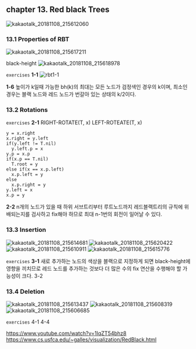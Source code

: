## chapter 13. Red black Trees
![kakaotalk_20181108_215612060](https://user-images.githubusercontent.com/41552919/48200057-562f9980-e3a1-11e8-9b5f-f42f33cbb772.jpg)

### 13.1 Properties of RBT
![kakaotalk_20181108_215617211](https://user-images.githubusercontent.com/41552919/48200096-795a4900-e3a1-11e8-839f-9831e6c0e1e2.jpg)

black-height
![kakaotalk_20181108_215618978](https://user-images.githubusercontent.com/41552919/48200277-00a7bc80-e3a2-11e8-8d3c-3443725bfbac.jpg)

```exercises```
**1-1**
![rbt1-1](https://user-images.githubusercontent.com/41552919/48240566-95e49880-e416-11e8-9efd-d29b7856d079.jpg)

**1-6**
높이가 k일때 가능한 bh(k)의 최대는 모든 노드가 검정색인 경우의 k이며, 최소인 경우는 블랙 노드와 레드 노드가 번갈아 있는 상태의 k/2이다.

### 13.2 Rotations

```exercises```
**2-1**
RIGHT-ROTATE(T, x)
LEFT-ROTEATE(T, x)
```
y = x.right
x.right = y.left
if(y.left != T.nil)
  y.left.p = x
y.p = x.p
if(x.p == T.nil)
  T.root = y
else if(x == x.p.left)
  x.p.left = y
else
  x.p.right = y
y.left = x
x.p = y
```
**2-2**
n개의 노드가 있을 때 하위 서브트리부터 루트노드까지 레드블랙트리의 규칙에 위배되는지를 검사하고 fix해야 하므로 최대 n-1번의 회전이 일어날 수 있다.

### 13.3 Insertion
![kakaotalk_20181108_215614681](https://user-images.githubusercontent.com/41552919/48200340-2d5bd400-e3a2-11e8-9758-3af58706d143.jpg)
![kakaotalk_20181108_215620422](https://user-images.githubusercontent.com/41552919/48200360-3ba9f000-e3a2-11e8-806f-f2e9a88272ae.jpg)
![kakaotalk_20181108_215610911](https://user-images.githubusercontent.com/41552919/48200460-904d6b00-e3a2-11e8-87fb-9ffb795a3224.jpg)
![kakaotalk_20181108_215615776](https://user-images.githubusercontent.com/41552919/48200685-45802300-e3a3-11e8-9927-90936b974b38.jpg)

```exercises```
**3-1**
새로 추가하는 노드의 색상을 블랙으로 지정하게 되면 black-height에 영향을 끼치므로 레드 노드를 추가하는 것보다 더 많은 수의 fix 연산을 수행해야 할 가능성이 크다.
3-2

### 13.4 Deletion
![kakaotalk_20181108_215613437](https://user-images.githubusercontent.com/41552919/48200536-cc80cb80-e3a2-11e8-99cd-383ca9fcb3de.jpg)
![kakaotalk_20181108_215608319](https://user-images.githubusercontent.com/41552919/48200634-22557380-e3a3-11e8-87d2-7c92992e0dd7.jpg)
![kakaotalk_20181108_215606685](https://user-images.githubusercontent.com/41552919/48200577-ea4e3080-e3a2-11e8-990e-af7b10c54f80.jpg)

```exercises```
4-1
4-4

https://www.youtube.com/watch?v=1IqZT54bhz8
https://www.cs.usfca.edu/~galles/visualization/RedBlack.html
